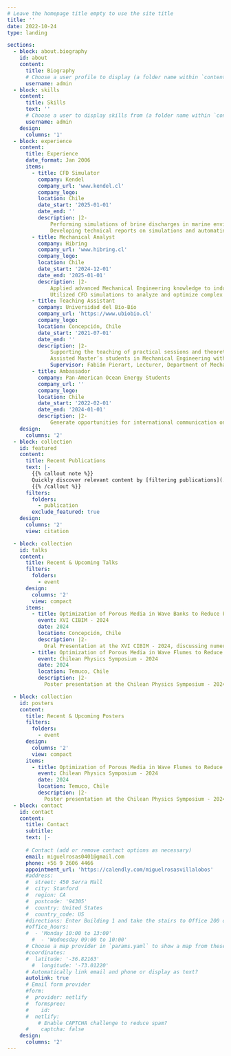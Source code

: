 ```yaml
---
# Leave the homepage title empty to use the site title
title: ''
date: 2022-10-24
type: landing

sections:
  - block: about.biography
    id: about
    content:
      title: Biography
      # Choose a user profile to display (a folder name within `content/authors/`)
      username: admin
  - block: skills
    content:
      title: Skills
      text: ''
      # Choose a user to display skills from (a folder name within `content/authors/`)
      username: admin
    design:
      columns: '1'
  - block: experience
    content:
      title: Experience
      date_format: Jan 2006
      items:
        - title: CFD Simulator
          company: Kendel
          company_url: 'www.kendel.cl'
          company_logo: 
          location: Chile
          date_start: '2025-01-01'
          date_end: ''
          description: |2-
              Performing simulations of brine discharges in marine environments using OpenFOAM.
              Developing technical reports on simulations and automating processes using Bash scripts to optimize execution and data analysis.
        - title: Mechanical Analyst
          company: Hibring
          company_url: 'www.hibring.cl'
          company_logo: 
          location: Chile
          date_start: '2024-12-01'
          date_end: '2025-01-01'
          description: |2-
              Applied advanced Mechanical Engineering knowledge to industrial processes with high physical relevance.
              Utilized CFD simulations to analyze and optimize complex systems in mechanical engineering contexts.
        - title: Teaching Assistant
          company: Universidad del Bío-Bío
          company_url: 'https://www.ubiobio.cl'
          company_logo: 
          location: Concepción, Chile
          date_start: '2021-07-01'
          date_end: ''
          description: |2-
              Supporting the teaching of practical sessions and theoretical classes in subjects such as Fundamental Physics, Statics, Programming, and CFD.
              Assisted Master’s students in Mechanical Engineering with advanced CFD and Mathematical Methods courses.
              Supervisor: Fabián Pierart, Lecturer, Department of Mechanical Engineering.
        - title: Ambassador
          company: Pan-American Ocean Energy Students
          company_url: ''
          company_logo: 
          location: Chile
          date_start: '2022-02-01'
          date_end: '2024-01-01'
          description: |2-
              Generate opportunities for international communication on marine energy developments, fostering collaboration and knowledge exchange.
    design:
      columns: '2'
  - block: collection
    id: featured
    content:
      title: Recent Publications
      text: |-
        {{% callout note %}}
        Quickly discover relevant content by [filtering publications](./publication/).
        {{% /callout %}}
      filters:
        folders:
          - publication
        exclude_featured: true
    design:
      columns: '2'
      view: citation

  - block: collection
    id: talks
    content:
      title: Recent & Upcoming Talks
      filters:
        folders:
          - event
      design:
        columns: '2'
        view: compact
      items:
        - title: Optimization of Porous Media in Wave Banks to Reduce Flumes Reflection Using Numerical Simulation
          event: XVI CIBIM - 2024
          date: 2024
          location: Concepción, Chile
          description: |2-
            Oral Presentation at the XVI CIBIM - 2024, discussing numerical simulation methods for optimizing porous media in wave banks.
        - title: Optimization of Porous Media in Wave Flumes to Reduce Wave Reflection Using Numerical Simulation
          event: Chilean Physics Symposium - 2024
          date: 2024
          location: Temuco, Chile
          description: |2-
            Poster presentation at the Chilean Physics Symposium - 2024, presenting research on reducing wave reflection through porous media optimization.

  - block: collection
    id: posters
    content:
      title: Recent & Upcoming Posters
      filters:
        folders:
          - event
      design:
        columns: '2'
        view: compact
      items:
        - title: Optimization of Porous Media in Wave Flumes to Reduce Wave Reflection Using Numerical Simulation
          event: Chilean Physics Symposium - 2024
          date: 2024
          location: Temuco, Chile
          description: |2-
            Poster presentation at the Chilean Physics Symposium - 2024, focused on optimization techniques for wave flumes.
  - block: contact
    id: contact
    content:
      title: Contact
      subtitle:
      text: |-
        
      # Contact (add or remove contact options as necessary)
      email: miguelrosas0401@gmail.com 
      phone: +56 9 2606 4466
      appointment_url: 'https://calendly.com/miguelrosasvillalobos'
      #address:
      #  street: 450 Serra Mall
      #  city: Stanford
      #  region: CA
      #  postcode: '94305'
      #  country: United States
      #  country_code: US
      #directions: Enter Building 1 and take the stairs to Office 200 on Floor 2
      #office_hours:
      #  - 'Monday 10:00 to 13:00'
        #  - 'Wednesday 09:00 to 10:00'
      # Choose a map provider in `params.yaml` to show a map from these coordinates
      #coordinates:
      #  latitude: '-36.82163'
        #  longitude: '-73.01220'  
      # Automatically link email and phone or display as text?
      autolink: true
      # Email form provider
      #form:
      #  provider: netlify
      #  formspree:
      #    id:
      #  netlify:
          # Enable CAPTCHA challenge to reduce spam?
      #    captcha: false
    design:
      columns: '2'
---
```

